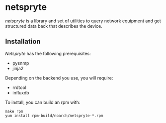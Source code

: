 netspryte
==========

*netspryte* is a library and set of utilities to query network equipment
and get structured data back that describes the device.

Installation
--------------

*Netspryte* has the following prerequisites:

* pysnmp
* jinja2

Depending on the backend you use, you will require:

* rrdtool
* influxdb

To install, you can build an rpm with:

``` shell
make rpm
yum install rpm-build/noarch/netspryte-*.rpm
```
